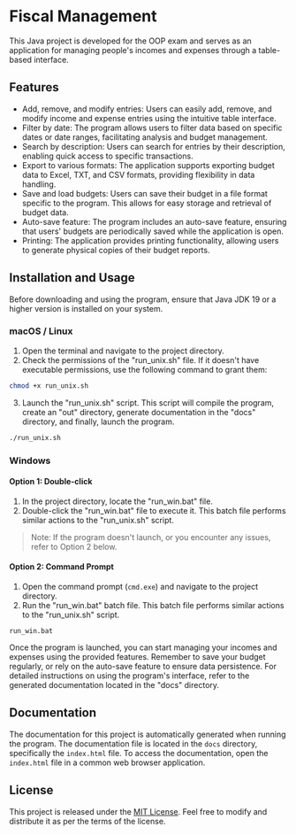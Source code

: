 # Fiscal Management

This Java project is developed for the OOP exam and serves as an application for managing people's incomes and expenses through a table-based interface.

## Features

-   Add, remove, and modify entries: Users can easily add, remove, and modify income and expense entries using the intuitive table interface.
-   Filter by date: The program allows users to filter data based on specific dates or date ranges, facilitating analysis and budget management.
-   Search by description: Users can search for entries by their description, enabling quick access to specific transactions.
-   Export to various formats: The application supports exporting budget data to Excel, TXT, and CSV formats, providing flexibility in data handling.
-   Save and load budgets: Users can save their budget in a file format specific to the program. This allows for easy storage and retrieval of budget data.
-   Auto-save feature: The program includes an auto-save feature, ensuring that users' budgets are periodically saved while the application is open.
-   Printing: The application provides printing functionality, allowing users to generate physical copies of their budget reports.

## Installation and Usage

Before downloading and using the program, ensure that Java JDK 19 or a higher version is installed on your system.

### macOS / Linux

1.  Open the terminal and navigate to the project directory.
2.  Check the permissions of the "run_unix.sh" file. If it doesn't have executable permissions, use the following command to grant them:
```bash
chmod +x run_unix.sh
```
3. Launch the "run_unix.sh" script. This script will compile the program, create an "out" directory, generate documentation in the "docs" directory, and finally, launch the program.
```bash
./run_unix.sh
```

### Windows
#### Option 1: Double-click

1. In the project directory, locate the "run_win.bat" file.
2. Double-click the "run_win.bat" file to execute it. This batch file performs similar actions to the "run_unix.sh" script.
> Note: If the program doesn't launch, or you encounter any issues, refer to Option 2 below.

#### Option 2: Command Prompt

1.  Open the command prompt (`cmd.exe`) and navigate to the project directory.
2.  Run the "run_win.bat" batch file. This batch file performs similar actions to the "run_unix.sh" script.
```
run_win.bat
```
Once the program is launched, you can start managing your incomes and expenses using the provided features. Remember to save your budget regularly, or rely on the auto-save feature to ensure data persistence. For detailed instructions on using the program's interface, refer to the generated documentation located in the "docs" directory.

## Documentation

The documentation for this project is automatically generated when running the program. The documentation file is located in the `docs` directory, specifically the `index.html` file. To access the documentation, open the `index.html` file in a common web browser application.

## License

This project is released under the [MIT License](https://en.wikipedia.org/wiki/MIT_License). Feel free to modify and distribute it as per the terms of the license.
